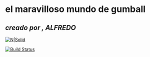 # el maravilloso mundo de gumball
## _creado por  , ALFREDO_

[![N|Solid](https://imgs.search.brave.com/zin_jWxHxh4JMtcmWL2lEZRzo43DbcC0zr3V9AqGIpM/rs:fit:860:0:0:0/g:ce/aHR0cHM6Ly90My5m/dGNkbi5uZXQvanBn/LzAzLzU2LzE2LzYw/LzM2MF9GXzM1NjE2/NjA1NF9EUDhNY1BB/cnpTOVFQSzJ6Z1V4/SUNZeHlLUThRalg3/bi5qcGc)](https://www.youtube.com)

[![Build Status](https://travis-ci.org/joemccann/dillinger.svg?branch=master)](https://travis-ci.org/joemccann/dillinger)
